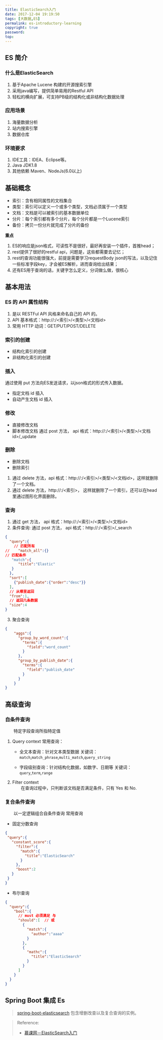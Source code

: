 ```yaml
---
title: ElasticSearch入门
date: 2017-12-04 19:19:50
tags: [大数据,ES]
permalink: es-introductory-learning
copyright: true
password:
top:
---
```


## ES 简介
### 什么是ElasticSearch
1. 基于Apache Lucene 构建的开源搜索引擎
2. 采用java编写，提供简单易用的Restful API
3. 轻松的横向扩展，可支持PB级的结构化或非结构化数据处理
<!-- more -->

### 应用场景
1. 海量数据分析
2. 站内搜索引擎
3. 数据仓库

### 环境要求
1. IDE工具：IDEA、Eclipse等。
2. Java JDK1.8
3. 其他依赖 Maven、NodeJs(6.0以上)

## 基础概念

- 索引：含有相同属性的文档集合
- 类型：索引可以定义一个或多个类型，文档必须属于一个类型
- 文档：文档是可以被索引的基本数据单位
- 分片：每个索引都有多个分片，每个分片都是一个Lucene索引
- 备份：拷贝一份分片就完成了分片的备份

**重点**
1. ES的响应是json格式，可读性不是很好，最好再安装一个插件，首推head；
2. rest提供了很好的restful api，问题是，这些都需要去记忆；
3. rest的查询功能很强大，前提是需要学习requestBody json的写法，以及记住一些标准字段key，才会被ES解析，进而查询给出结果；
4. 还有ES用于查询的话，关键字怎么定义，分词做么做，很核心

## 基本用法
### ES 的 API 属性结构
1. 是以 RESTFul API 风格来命名自己的 API 的。
2. API 基本格式：http://<ip>:<port>/<索引>/<类型>/<文档id>
3. 常用 HTTP 动词：GET/PUT/POST/DELETE

### 索引的创建
- 结构化索引的创建
- 非结构化索引的创建

### 插入

通过使用 put 方法向ES发送请求，以json格式的形式传入数据。
- 指定文档 id 插入
- 自动产生文档 id 插入

### 修改

- 直接修改文档
- 脚本修改文档
通过 post 方法， api 格式：http://<ip>:<port>/<索引>/<类型>/<文档id>/_update

### 删除

- 删除文档
- 删除索引

1. 通过 delete 方法，api 格式：http://<ip>:<port>/<索引>/<类型>/<文档id>，这样就删除了一个文档。
2. 通过 delete 方法，http://<ip>:<port>/<索引>， 这样就删除了一个索引，还可以在head 里通过图形化界面删除。

### 查询

1. 通过 get 方法， api 格式：http://<ip>:<port>/<索引>/<类型>/<文档id>
2. 条件查询: 通过 post 方法， api 格式：http://<ip>:<port>/<索引>/_search
```json
{
  "query":{
    // 匹配所有
//    "match_all":{}
// 匹配条件
   "match":{
      "title":"Elastic"
   }
  },
  "sort":[
    {"publish_date":{"order":"desc"}}
  ],
  // 从哪里返回
  "from":1,
  // 返回几条数据
  "size":4
}

```
3. 聚合查询
```json
{
    "aggs":{
      "group_by_word_count":{
        "terms":{
          "field":"word_count"
        }
      },
      "group_by_publish_date":{
        "terms":{
          "field":"publish_date"
        }
      }
    }
}

```

## 高级查询
### 自条件查询
　　特定字段查询所指特定值
1. Query context
常用查询：
    - 全文本查询：针对文本类型数据
    关键词：`match`,`match_phrase`,`multi_match`,`query_string`
    
    - 字段级别查询：针对结构化数据，如数字、日期等
    关键词：`query`,`term`,`range`

2. Filter context  
　　在查询过程中，只判断该文档是否满足条件，只有 Yes 和 No.

### 复合条件查询
　　以一定逻辑组合自条件查询
常用查询
 - 固定分数查询

 ```json
{
  "query":{
    "constant_score":{
      "filter":{
        "match":{
          "title":"ElasticSearch"
        }
      },
      "boost":2
    }
  }
}
```
 - 布尔查询
```json
{
  "query":{
    "bool":{
      // must 必须满足 与
      "should":[  // 或
        {
          "match":{
            "author":"aaaa"
          }
        },
        {
          "mathc":{
            "title":"ElasticSearch"
          }
        }
      ]
    }
  }
}
``` 

## Spring Boot 集成 Es
> [spring-boot-elasticsearch](https://github.com/rstyro/spring-boot/tree/master/springboot-elasticsearch) 包含增删改查以及复合查询的实例。


> Reference: 
> - [慕课网－ElasticSearch入门](https://www.imooc.com/comment/889)
